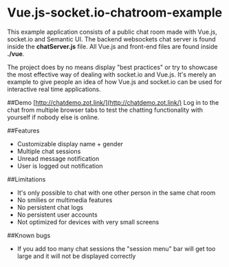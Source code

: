# Vue.js-socket.io-chatroom-example
This example application consists of a public chat room made with Vue.js, socket.io and Semantic UI. The backend websockets chat server is found inside the **chatServer.js** file. All Vue.js and front-end files are found inside **./vue**.

The project does by no means display "best practices" or try to showcase the most effective way of dealing with socket.io and Vue.js. It's merely an example to give people an idea of how Vue.js and socket.io can be used for interactive real time applications. 

##Demo
[http://chatdemo.zot.link/](http://chatdemo.zot.link/)
Log in to the chat from multiple browser tabs to test the chatting functionality with yourself if nobody else is online. 

##Features
* Customizable display name + gender
* Multiple chat sessions
* Unread message notification
* User is logged out notification

##Limitations
* It's only possible to chat with one other person in the same chat room
* No smilies or multimedia features
* No persistent chat logs
* No persistent user accounts
* Not optimized for devices with very small screens

##Known bugs
* If you add too many chat sessions the "session menu" bar will get too large and it will not be displayed correctly
